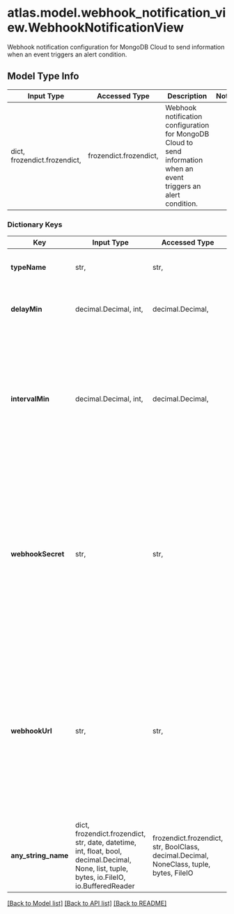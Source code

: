 # atlas.model.webhook_notification_view.WebhookNotificationView

Webhook notification configuration for MongoDB Cloud to send information when an event triggers an alert condition.

## Model Type Info
Input Type | Accessed Type | Description | Notes
------------ | ------------- | ------------- | -------------
dict, frozendict.frozendict,  | frozendict.frozendict,  | Webhook notification configuration for MongoDB Cloud to send information when an event triggers an alert condition. | 

### Dictionary Keys
Key | Input Type | Accessed Type | Description | Notes
------------ | ------------- | ------------- | ------------- | -------------
**typeName** | str,  | str,  | Human-readable label that displays the alert notification type. | must be one of ["WEBHOOK", ] 
**delayMin** | decimal.Decimal, int,  | decimal.Decimal,  | Number of minutes that MongoDB Cloud waits after detecting an alert condition before it sends out the first notification. | [optional] value must be a 32 bit integer
**intervalMin** | decimal.Decimal, int,  | decimal.Decimal,  | Number of minutes to wait between successive notifications. MongoDB Cloud sends notifications until someone acknowledges the unacknowledged alert.  PagerDuty, VictorOps, and OpsGenie notifications don&#x27;t return this element. Configure and manage the notification interval within each of those services. | [optional] value must be a 32 bit integer
**webhookSecret** | str,  | str,  | Authentication secret for a webhook-based alert.  Atlas returns this value if you set &#x60;\&quot;notifications.[n].typeName\&quot; :\&quot;WEBHOOK\&quot;&#x60; and either: * You set &#x60;notification.[n].webhookSecret&#x60; to a non-empty string * You set a default webhookSecret either on the [Integrations](https://www.mongodb.com/docs/atlas/tutorial/third-party-service-integrations/#std-label-third-party-integrations) page, or with the [Integrations API](#tag/Third-Party-Service-Integrations/operation/createIntegration)  **NOTE**: When you view or edit the alert for a webhook notification, the secret appears completely redacted. | [optional] 
**webhookUrl** | str,  | str,  | Target URL for a webhook-based alert.  Atlas returns this value if you set &#x60;\&quot;notifications.[n].typeName\&quot; :\&quot;WEBHOOK\&quot;&#x60; and either: * You set &#x60;notification.[n].webhookURL&#x60; to a non-empty string * You set a default webhookUrl either on the [Integrations](https://www.mongodb.com/docs/atlas/tutorial/third-party-service-integrations/#std-label-third-party-integrations) page, or with the [Integrations API](#tag/Third-Party-Service-Integrations/operation/createIntegration)  **NOTE**: When you view or edit the alert for a Webhook URL notification, the URL appears partially redacted. | [optional] 
**any_string_name** | dict, frozendict.frozendict, str, date, datetime, int, float, bool, decimal.Decimal, None, list, tuple, bytes, io.FileIO, io.BufferedReader | frozendict.frozendict, str, BoolClass, decimal.Decimal, NoneClass, tuple, bytes, FileIO | any string name can be used but the value must be the correct type | [optional]

[[Back to Model list]](../../README.md#documentation-for-models) [[Back to API list]](../../README.md#documentation-for-api-endpoints) [[Back to README]](../../README.md)

